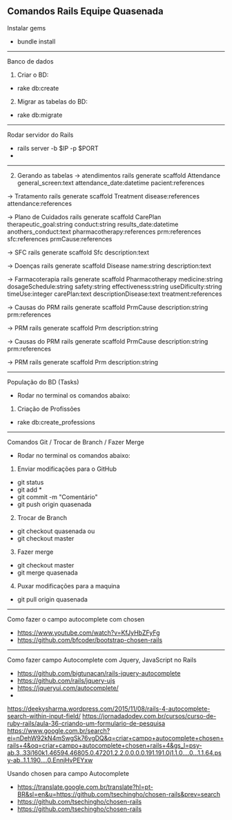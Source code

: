 ## Comandos Rails Equipe Quasenada

Instalar gems
- bundle install

--------------------------------

Banco de dados
1. Criar o BD:
- rake db:create

2. Migrar as tabelas do BD:
- rake db:migrate

-------------------------------

Rodar servidor do Rails
- rails server -b $IP -p $PORT
- 

-----------------------------
2. Gerando as tabelas
-> atendimentos 
rails generate scaffold Attendance general_screen:text attendance_date:datetime pacient:references

-> Tratamento
rails generate scaffold Treatment disease:references attendance:references

-> Plano de Cuidados
rails generate scaffold CarePlan therapeutic_goal:string conduct:string results_date:datetime anothers_conduct:text pharmacotherapy:references prm:references sfc:references prmCause:references 

-> SFC
rails generate scaffold Sfc description:text

-> Doenças
rails generate scaffold Disease name:string description:text

-> Farmacoterapia
rails generate scaffold Pharmacotherapy medicine:string dosageSchedule:string safety:string effectiveness:string useDificulty:string timeUse:integer carePlan:text descriptionDisease:text treatment:references


-> Causas do PRM
rails generate scaffold PrmCause description:string prm:references

-> PRM
rails generate scaffold Prm description:string


-> Causas do PRM
rails generate scaffold PrmCause description:string prm:references

-> PRM
rails generate scaffold Prm description:string


----------------------------------------

População do BD (Tasks)

* Rodar no terminal os comandos abaixo:

1. Criação de Profissões
- rake db:create_professions


----------------------------------------------

Comandos Git / Trocar de Branch / Fazer Merge

* Rodar no terminal os comandos abaixo:

1. Enviar modificações para o GitHub
- git status
- git add *
- git commit -m "Comentário"
- git push origin quasenada

2. Trocar de Branch
- git checkout quasenada
ou
- git checkout master

3. Fazer merge
- git checkout master
- git merge quasenada

4. Puxar modificações para a maquina
- git pull origin quasenada

--------------------------------------------------------------

Como fazer o campo autocomplete com chosen

- https://www.youtube.com/watch?v=KfJyHbZFyFg
- https://github.com/bfcoder/bootstrap-chosen-rails

------------------------------------------------

Como fazer campo Autocomplete com Jquery, JavaScript no Rails

- https://github.com/bigtunacan/rails-jquery-autocomplete
- https://github.com/rails/jquery-ujs
- https://jqueryui.com/autocomplete/
- 
https://deekysharma.wordpress.com/2015/11/08/rails-4-autocomplete-search-within-input-field/
https://jornadadodev.com.br/cursos/curso-de-ruby-rails/aula-36-criando-um-formulario-de-pesquisa
https://www.google.com.br/search?ei=nDehW92kN4mSwgSk76vgDQ&q=criar+campo+autocomplete+chosen+rails+4&oq=criar+campo+autocomplete+chosen+rails+4&gs_l=psy-ab.3..33i160k1.46594.46805.0.47201.2.2.0.0.0.0.191.191.0j1.1.0....0...1.1.64.psy-ab..1.1.190....0.EnnjHvPEYxw


Usando chosen para campo Autocomplete

- https://translate.google.com.br/translate?hl=pt-BR&sl=en&u=https://github.com/tsechingho/chosen-rails&prev=search
- https://github.com/tsechingho/chosen-rails
- https://github.com/tsechingho/chosen-rails
